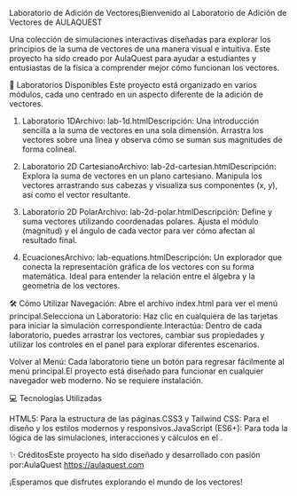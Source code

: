 Laboratorio de Adición de Vectores¡Bienvenido al Laboratorio de Adición de Vectores de AULAQUEST

Una colección de simulaciones interactivas diseñadas para explorar los principios de la suma de vectores de una manera visual e intuitiva. Este proyecto ha sido creado por AulaQuest para ayudar a estudiantes y entusiastas de la física a comprender mejor cómo funcionan los vectores.

🚀 Laboratorios Disponibles
Este proyecto está organizado en varios módulos, cada uno centrado en un aspecto diferente de la adición de vectores.

1. Laboratorio 1DArchivo: lab-1d.htmlDescripción: Una introducción sencilla a la suma de vectores en una sola dimensión. Arrastra los vectores sobre una línea y observa cómo se suman sus magnitudes de forma colineal.

2. Laboratorio 2D CartesianoArchivo: lab-2d-cartesian.htmlDescripción: Explora la suma de vectores en un plano cartesiano. Manipula los vectores arrastrando sus cabezas y visualiza sus componentes (x, y), así como el vector resultante.

3. Laboratorio 2D PolarArchivo: lab-2d-polar.htmlDescripción: Define y suma vectores utilizando coordenadas polares. Ajusta el módulo (magnitud) y el ángulo de cada vector para ver cómo afectan al resultado final.

4. EcuacionesArchivo: lab-equations.htmlDescripción: Un explorador que conecta la representación gráfica de los vectores con su forma matemática. Ideal para entender la relación entre el álgebra y la geometría de los vectores.

🛠️ Cómo Utilizar
Navegación: Abre el archivo index.html para ver el menú principal.Selecciona un Laboratorio: Haz clic en cualquiera de las tarjetas para iniciar la simulación correspondiente.Interactúa: Dentro de cada laboratorio, puedes arrastrar los vectores, cambiar sus propiedades y utilizar los controles en el panel para explorar diferentes escenarios.

Volver al Menú: Cada laboratorio tiene un botón para regresar fácilmente al menú principal.El proyecto está diseñado para funcionar en cualquier navegador web moderno. No se requiere instalación.

💻 Tecnologías Utilizadas

HTML5: Para la estructura de las páginas.CSS3 y Tailwind CSS: Para el diseño y los estilos modernos y responsivos.JavaScript (ES6+): Para toda la lógica de las simulaciones, interacciones y cálculos en el <canvas>.

✨ CréditosEste proyecto ha sido diseñado y desarrollado con pasión por:AulaQuest https://aulaquest.com

¡Esperamos que disfrutes explorando el mundo de los vectores!
